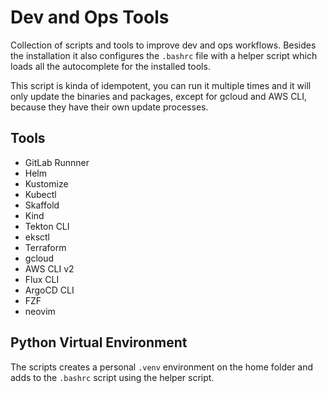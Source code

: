 # Dev and Ops Tools

Collection of scripts and tools to improve dev and ops workflows. Besides the
installation it also configures the `.bashrc` file with a helper script which
loads all the autocomplete for the installed tools.

This script is kinda of idempotent, you can run it multiple times and it will
only update the binaries and packages, except for gcloud and AWS CLI, because
they have their own update processes.

## Tools
* GitLab Runnner
* Helm
* Kustomize 
* Kubectl
* Skaffold
* Kind
* Tekton CLI
* eksctl
* Terraform
* gcloud
* AWS CLI v2
* Flux CLI
* ArgoCD CLI
* FZF
* neovim

## Python Virtual Environment

The scripts creates a personal `.venv` environment on the home folder and adds
to the `.bashrc` script using the helper script.

